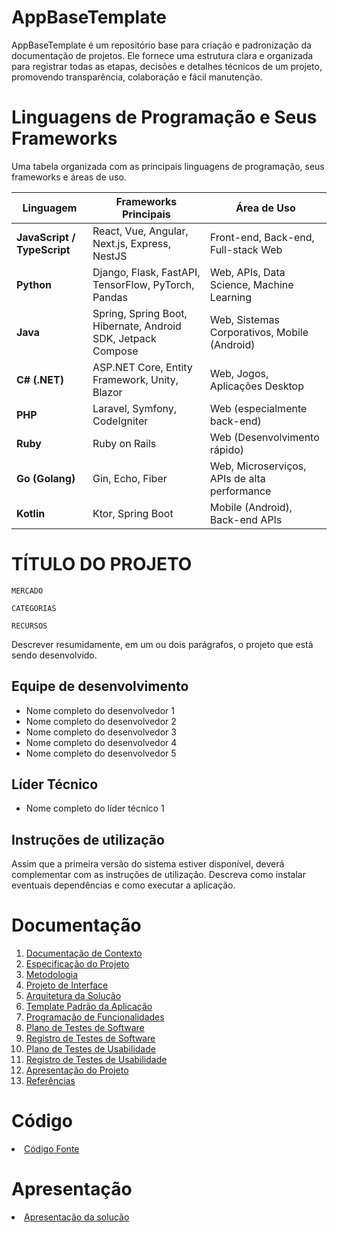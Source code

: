 # AppBaseTemplate

AppBaseTemplate é um repositório base para criação e padronização da documentação de projetos. Ele fornece uma estrutura clara e organizada para registrar todas as etapas, decisões e detalhes técnicos de um projeto, promovendo transparência, colaboração e fácil manutenção.

# Linguagens de Programação e Seus Frameworks

Uma tabela organizada com as principais linguagens de programação, seus frameworks e áreas de uso.

| **Linguagem**            | **Frameworks Principais**                                     | **Área de Uso**                                        |
|--------------------------|---------------------------------------------------------------|--------------------------------------------------------|
| **JavaScript / TypeScript** | React, Vue, Angular, Next.js, Express, NestJS                  | Front-end, Back-end, Full-stack Web                    |
| **Python**               | Django, Flask, FastAPI, TensorFlow, PyTorch, Pandas            | Web, APIs, Data Science, Machine Learning              |
| **Java**                 | Spring, Spring Boot, Hibernate, Android SDK, Jetpack Compose   | Web, Sistemas Corporativos, Mobile (Android)          |
| **C# (.NET)**            | ASP.NET Core, Entity Framework, Unity, Blazor                  | Web, Jogos, Aplicações Desktop                         |
| **PHP**                  | Laravel, Symfony, CodeIgniter                                  | Web (especialmente back-end)                           |
| **Ruby**                 | Ruby on Rails                                                  | Web (Desenvolvimento rápido)                           |
| **Go (Golang)**          | Gin, Echo, Fiber                                               | Web, Microserviços, APIs de alta performance           |
| **Kotlin**               | Ktor, Spring Boot                                              | Mobile (Android), Back-end APIs                        |


# TÍTULO DO PROJETO

`MERCADO`

`CATEGORIAS`

`RECURSOS`

Descrever resumidamente, em um ou dois parágrafos, o projeto que está sendo desenvolvido.

## Equipe de desenvolvimento

- Nome completo do desenvolvedor 1
- Nome completo do desenvolvedor 2
- Nome completo do desenvolvedor 3
- Nome completo do desenvolvedor 4
- Nome completo do desenvolvedor 5

## Líder Técnico

- Nome completo do líder técnico 1

## Instruções de utilização

Assim que a primeira versão do sistema estiver disponível, deverá complementar com as instruções de utilização. Descreva como instalar eventuais dependências e como executar a aplicação.

# Documentação

<ol>
<li><a href="Docs/01-Documentação de Contexto.md"> Documentação de Contexto</a></li>
<li><a href="Docs/02-Especificação do Projeto.md"> Especificação do Projeto</a></li>
<li><a href="Docs/03-Metodologia.md"> Metodologia</a></li>
<li><a href="Docs/04-Projeto de Interface.md"> Projeto de Interface</a></li>
<li><a href="Docs/05-Arquitetura da Solução.md"> Arquitetura da Solução</a></li>
<li><a href="Docs/06-Template Padrão da Aplicação.md"> Template Padrão da Aplicação</a></li>
<li><a href="Docs/07-Programação de Funcionalidades.md"> Programação de Funcionalidades</a></li>
<li><a href="Docs/08-Plano de Testes de Software.md"> Plano de Testes de Software</a></li>
<li><a href="Docs/09-Registro de Testes de Software.md"> Registro de Testes de Software</a></li>
<li><a href="Docs/10-Plano de Testes de Usabilidade.md"> Plano de Testes de Usabilidade</a></li>
<li><a href="Docs/11-Registro de Testes de Usabilidade.md"> Registro de Testes de Usabilidade</a></li>
<li><a href="Docs/12-Apresentação do Projeto.md"> Apresentação do Projeto</a></li>
<li><a href="Docs/13-Referências.md"> Referências</a></li>
</ol>

# Código

<li><a href="Src/README.md"> Código Fonte</a></li>

# Apresentação

<li><a href="Apresentação/README.md"> Apresentação da solução</a></li>
